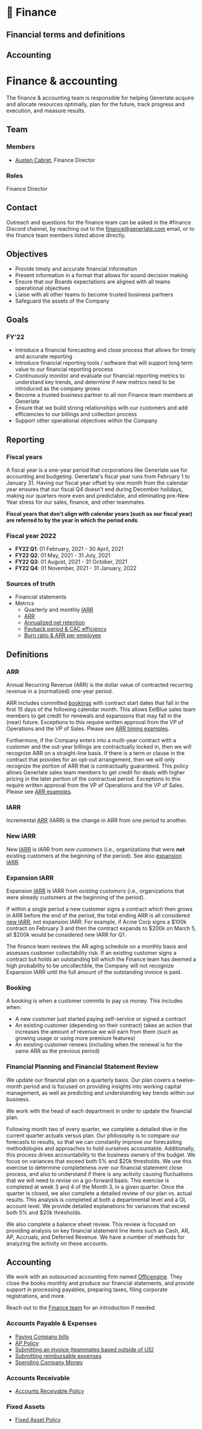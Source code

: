 # 🧮 Finance

## Financial terms and definitions

## Accounting

# Finance & accounting

The finance & accounting team is responsible for helping Generlate acquire and allocate resources optimally, plan for the future, track progress and execution, and measure results.

## Team

### Members

-   [Austen Cabret](../company/team/index.md#austen-cabret-he-him), Finance Director

### Roles

Finance Director

## Contact

Outreach and questions for the finance team can be asked in the #finance Discord channel, by reaching out to the finance@generlate.com email, or to the finance team members listed above directly.

## Objectives

-   Provide timely and accurate financial information
-   Present information in a format that allows for sound decision making
-   Ensure that our Boards expectations are aligned with all teams operational objectives
-   Liaise with all other teams to become trusted business partners
-   Safeguard the assets of the Company

## Goals

### FY'22

-   Introduce a financial forecasting and close process that allows for timely and accurate reporting
-   Introduce financial reporting tools / software that will support long term value to our financial reporting process
-   Continuously monitor and evaluate our financial reporting metrics to understand key trends, and determine if new metrics need to be introduced as the company grows
-   Become a trusted business partner to all non Finance team members at Generlate
-   Ensure that we build strong relationships with our customers and add efficiencies to our billings and collection process
-   Support other operational objectives within the Company

## Reporting

### Fiscal years

A fiscal year is a one-year period that corporations like Generlate use for accounting and budgeting. Generlate's fiscal year runs from February 1 to January 31. Having our fiscal year offset by one month from the calendar year ensures that our fiscal Q4 doesn't end during December holidays, making our quarters more even and predictable, and eliminating pre-New Year stress for our sales, finance, and other teammates.

**Fiscal years that don't align with calendar years (such as our fiscal year) are referred to by the year in which the period ends**.

### Fiscal year 2022

-   **FY22 Q1**: 01 February, 2021 - 30 April, 2021
-   **FY22 Q2**: 01 May, 2021 - 31 July, 2021
-   **FY22 Q3**: 01 August, 2021 - 31 October, 2021
-   **FY22 Q4**: 01 November, 2021 - 31 January, 2022

### Sources of truth

-   Financial statements
-   Metrics
    -   Quarterly and monthly [IARR](https://docs.google.com/spreadsheets/d/1Ao3Nqw6gH3yAuZtICV3xo35kKKnI9oKXnvPuTQ0Fh9c/edit#gid=2006715807) <!-- missing link and use onedrive instead -->
    -   [ARR](https://docs.google.com/spreadsheets/d/1Ao3Nqw6gH3yAuZtICV3xo35kKKnI9oKXnvPuTQ0Fh9c/edit#gid=1460993554) <!-- missing link and use onedrive instead -->
    -   [Annualized net retention](https://docs.google.com/spreadsheets/d/1mO0Sx8hv-RKZkwgF-6HWjQnCbGmowdvej9DuntKleNs/edit#gid=0) <!-- missing link and use onedrive instead -->
    -   [Payback period & CAC efficiency](https://docs.google.com/spreadsheets/d/1mO0Sx8hv-RKZkwgF-6HWjQnCbGmowdvej9DuntKleNs/edit#gid=0) <!-- missing link and use onedrive instead -->
    -   [Burn ratio & ARR per employee](https://docs.google.com/spreadsheets/d/1mO0Sx8hv-RKZkwgF-6HWjQnCbGmowdvej9DuntKleNs/edit#gid=0) <!-- missing link and use onedrive instead -->

## Definitions

### ARR

Annual Recurring Revenue (ARR) is the dollar value of contracted recurring revenue in a (normalized) one-year period.

ARR includes committed [bookings](#booking) with contract start dates that fall in the first 15 days of the following calendar month. This allows EelBlue sales team members to get credit for renewals and expansions that may fall in the (near) future. Exceptions to this require written approval from the VP of Operations and the VP of Sales. Please see [ARR timing examples](https://docs.google.com/document/d/1SdUzcW8UUUgSjawIdjPw2bDBJ-j0Fjo3Et0r6yOnikE/edit). <!-- missing link -->

Furthermore, if the Company enters into a multi-year contract with a customer and the out-year billings are contractually locked in, then we will recognize ARR on a straight-line basis. If there is a term or clause in the contract that provides for an opt-out arrangement, then we will only recognize the portion of ARR that is contractually guaranteed. This policy allows Generlate sales team members to get credit for deals with higher pricing in the later portion of the contractual period. Exceptions to this require written approval from the VP of Operations and the VP of Sales. Please see [ARR examples](https://docs.google.com/document/d/1H-qNQTzlDnnr6uNP4NcFFYwkL-ILyoQlBW9qEaYglg0/edit). <!-- missing link and use onedrive instead -->

### IARR

Incremental [ARR](#arr) (IARR) is the change in ARR from one period to another.

### New IARR

New [IARR](#iarr) is IARR from _new customers_ (i.e., organizations that were **not** existing customers at the beginning of the period). See also [expansion IARR](#expansion-iarr).

### Expansion IARR

Expansion [IARR](#iarr) is IARR from _existing customers_ (i.e., organizations that were already customers at the beginning of the period).

If within a single period a new customer signs a contract which then grows in ARR before the end of the period, the total ending ARR is all considered [new IARR](#new-iarr), not expansion IARR. For example, if Acme Corp signs a $100k contract on February 3 and then the contract expands to $200k on March 5, all $200k would be considered new IARR for Q1.

The finance team reviews the AR aging schedule on a monthly basis and assesses customer collectability risk. If an existing customer signs a contract but holds an outstanding bill which the Finance team has deemed a high probability to be uncollectible, the Company will not recognize Expansion IARR until the full amount of the outstanding invoice is paid.

### Booking

A booking is when a customer commits to pay us money. This includes when:

-   A new customer just started paying self-service or signed a contract
-   An existing customer (depending on their contract) takes an action that increases the amount of revenue we will earn from them (such as growing usage or using more premium features)
-   An existing customer renews (including when the renewal is for the same ARR as the previous period)

### Financial Planning and Financial Statement Review

We update our financial plan on a quarterly basis. Our plan covers a twelve-month period and is focused on providing insights into working capital management, as well as predicting and understanding key trends within our business.

We work with the head of each department in order to update the financial plan.

Following month two of every quarter, we complete a detailed dive in the current quarter actuals versus plan. Our philosophy is to compare our forecasts to results, so that we can constantly improve our forecasting methodologies and approaches to hold ourselves accountable. Additionally, this process drives accountability to the business owners of the budget. We focus on variances that exceed both 5% and $20k thresholds. We use this exercise to determine completeness over our financial statement close process, and also to understand if there is any activity causing fluctuations that we will need to revise on a go-forward basis. This exercise is completed at week 3 and 4 of the Month 3, in a given quarter. Once the quarter is closed, we also complete a detailed review of our plan vs. actual results. This analysis is completed at both a departmental level and a GL account level. We provide detailed explanations for variances that exceed both 5% and $20k thresholds.

We also complete a balance sheet review. This review is focused on providing analysis on key financial statement line items such as Cash, AR, AP, Accruals, and Deferred Revenue. We have a number of methods for analyzing the activity on these accounts.

## Accounting

We work with an outsourced accounting firm named [Officengine](https://officengine.com/). <!-- replace officeengine or delete it --> They close the books monthly and produce our financial statements, and provide support in processing payables, preparing taxes, filing corporate registrations, and more.

Reach out to the [Finance team](#team) for an introduction if needed.

### Accounts Payable & Expenses

-   [Paying Company bills](payables.md) <!-- missing link -->
-   [AP Policy](ap.md) <!-- missing link -->
-   [Submitting an invoice (teammates based outside of US)](invoices.md) <!-- missing link -->
-   [Submitting reimbursable expenses](expenses.md) <!-- missing link -->
-   [Spending Company Money](spending-company-money.md) <!-- missing link -->

### Accounts Receivable

-   [Accounts Receivable Policy](ar.md) <!-- missing link -->

### Fixed Assets

-   [Fixed Asset Policy](https://docs.google.com/document/d/155anVJgInRempR92LiiOwOIf2JJB5jj3b9ktrp8nznY/edit) <!-- missing link and use onedrive instead -->
